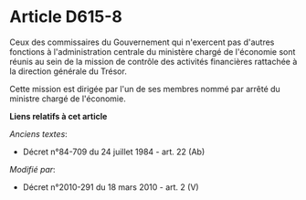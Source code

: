 # Article D615-8

Ceux des commissaires du Gouvernement qui n'exercent pas d'autres fonctions à l'administration centrale du ministère chargé
de l'économie sont réunis au sein de la mission de contrôle des activités financières rattachée à la        direction
générale du Trésor. 

Cette mission est dirigée par l'un de ses membres nommé par arrêté du ministre chargé de l'économie.

**Liens relatifs à cet article**

_Anciens textes_:

  - Décret n°84-709 du 24 juillet 1984 - art. 22 (Ab)

_Modifié par_:

  - Décret n°2010-291 du 18 mars 2010 - art. 2 (V)
